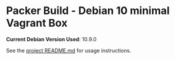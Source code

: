 # Packer Build - Debian 10 minimal Vagrant Box

**Current Debian Version Used**: 10.9.0

See the [project README.md](../README.md) for usage instructions.
